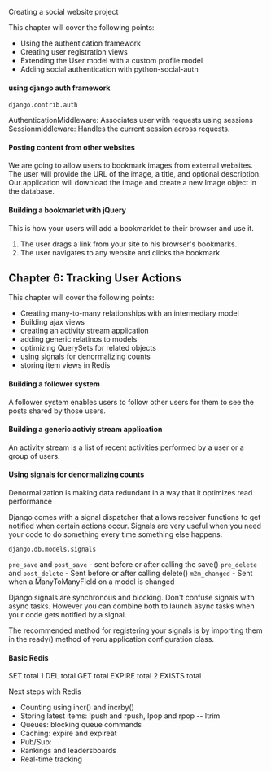 Creating a social website project


This chapter will cover the following points:
- Using the authentication framework
- Creating user registration views
- Extending the User model with a custom profile model
- Adding social authentication with python-social-auth


#### using django auth framework

`django.contrib.auth` 

AuthenticationMiddleware: Associates user with requests using sessions
Sessionmiddleware: Handles the current session across requests.



#### Posting content from other websites
We are going to allow users to bookmark images from external websites. The user will provide the URL of the image, a title, and optional description. Our application will download the image and create a new Image object in the database.


#### Building a bookmarlet with jQuery

This is how your users will add a bookmarklet to their browser and use it.
1. The user drags a link from your site to his browser's bookmarks.
2. The user navigates to any website and clicks the bookmark.


## Chapter 6: Tracking User Actions

This chapter will cover the following points:
- Creating many-to-many relationships with an intermediary model
- Building ajax views
- creating an activity stream application
- adding generic relatinos to models
- optimizing QuerySets for related objects
- using signals for denormalizing counts
- storing item views in Redis


#### Building a follower system

A follower system enables users to follow other users for them to see the posts shared by those users.


#### Building a generic activiy stream application

An activity stream is a list of recent activities performed by a user or a group of users.

#### Using signals for denormalizing counts

Denormalization is making data redundant in a way that it optimizes read performance

Django comes with a signal dispatcher that allows receiver functions to get notified when certain actions occur. Signals are very useful when you need your code to do something every time something else happens.

`django.db.models.signals`

`pre_save` and `post_save` - sent before or after calling the save() 
`pre_delete` and `post_delete` - Sent before or after calling delete()
`m2m_changed` - Sent when a ManyToManyField on a model is changed

Django signals are synchronous and blocking. Don't confuse signals with async tasks. However you can combine both to launch async tasks when your code gets notified by a signal.

The recommended method for registering your signals is by importing them in the ready() method of yoru application configuration class.


#### Basic Redis

SET total 1
DEL total
GET total
EXPIRE total 2 
EXISTS total

Next steps with Redis

- Counting using incr() and incrby()
- Storing latest items: lpush and rpush, lpop and rpop -- ltrim
- Queues: blocking queue commands
- Caching: expire and expireat
- Pub/Sub:
- Rankings and leadersboards
- Real-time tracking

